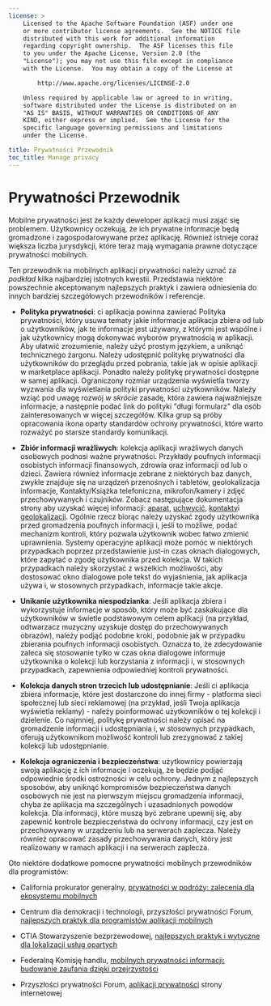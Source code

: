 ```yaml
---
license: >
    Licensed to the Apache Software Foundation (ASF) under one
    or more contributor license agreements.  See the NOTICE file
    distributed with this work for additional information
    regarding copyright ownership.  The ASF licenses this file
    to you under the Apache License, Version 2.0 (the
    "License"); you may not use this file except in compliance
    with the License.  You may obtain a copy of the License at

        http://www.apache.org/licenses/LICENSE-2.0

    Unless required by applicable law or agreed to in writing,
    software distributed under the License is distributed on an
    "AS IS" BASIS, WITHOUT WARRANTIES OR CONDITIONS OF ANY
    KIND, either express or implied.  See the License for the
    specific language governing permissions and limitations
    under the License.

title: Prywatności Przewodnik
toc_title: Manage privacy
---
```


# Prywatności Przewodnik

Mobilne prywatności jest że każdy deweloper aplikacji musi zająć się problemem. Użytkownicy oczekują, że ich prywatne informacje będą gromadzone i zagospodarowywane przez aplikację. Również istnieje coraz większa liczba jurysdykcji, które teraz mają wymagania prawne dotyczące prywatności mobilnych.

Ten przewodnik na mobilnych aplikacji prywatności należy uznać za *podkład* kilka najbardziej istotnych kwestii. Przedstawia niektóre powszechnie akceptowanym najlepszych praktyk i zawiera odniesienia do innych bardziej szczegółowych przewodników i referencje.

*   **Polityka prywatności**: ci aplikacja powinna zawierać Polityka prywatności, który usuwa tematy jakie informacje aplikacja zbiera od lub o użytkowników, jak te informacje jest używany, z którymi jest wspólne i jak użytkownicy mogą dokonywać wyborów prywatnością w aplikacji. Aby ułatwić zrozumienie, należy użyć prostym językiem, a uniknąć technicznego żargonu. Należy udostępnić politykę prywatności dla użytkowników do przeglądu przed pobrania, takie jak w opisie aplikacji w marketplace aplikacji. Ponadto należy politykę prywatności dostępne w samej aplikacji. Ograniczony rozmiar urządzenia wyświetla tworzy wyzwania dla wyświetlania polityki prywatności użytkowników. Należy wziąć pod uwagę rozwój *w skrócie* zasadę, która zawiera najważniejsze informacje, a następnie podać link do polityki "długi formularz" dla osób zainteresowanych w więcej szczegółów. Kilka grup są próby opracowania ikona oparty standardów ochrony prywatności, które warto rozważyć po starsze standardy komunikacji.

*   **Zbiór informacji wrażliwych**: kolekcja aplikacji wrażliwych danych osobowych podnosi ważne prywatności. Przykłady poufnych informacji osobistych informacji finansowych, zdrowia oraz informacji od lub o dzieci. Zawiera również informacje zebrane z niektórych baz danych, zwykle znajduje się na urządzeń przenośnych i tabletów, geolokalizacja informacje, Kontakty/Książka telefoniczna, mikrofon/kamery i zdjęć przechowywanych i czujników. Zobacz następujące dokumentacja strony aby uzyskać więcej informacji: [aparat][1], [uchwycić][2], [kontakty][3]i [geolokalizacji][4]. Ogólnie rzecz biorąc należy uzyskać zgody użytkownika przed gromadzenia poufnych informacji i, jeśli to możliwe, podać mechanizm kontroli, który pozwala użytkownik wobec łatwo zmienić uprawnienia. Systemy operacyjne aplikacji może pomóc w niektórych przypadkach poprzez przedstawienie just-in czas oknach dialogowych, które zapytać o zgodę użytkownika przed kolekcja. W takich przypadkach należy skorzystać z wszelkich możliwości, aby dostosować okno dialogowe pole tekst do wyjaśnienia, jak aplikacja używa i, w stosownych przypadkach, informacje takie akcje.

*   **Unikanie użytkownika niespodzianka**: Jeśli aplikacja zbiera i wykorzystuje informacje w sposób, który może być zaskakujące dla użytkowników w świetle podstawowym celem aplikacji (na przykład, odtwarzacz muzyczny uzyskuje dostęp do przechowywanych obrazów), należy podjąć podobne kroki, podobnie jak w przypadku zbierania poufnych informacji osobistych. Oznacza to, że zdecydowanie zaleca się stosowanie tylko w czas okna dialogowe informuje użytkownika o kolekcji lub korzystania z informacji i, w stosownych przypadkach, zapewnienia odpowiedniej kontroli prywatności.

*   **Kolekcja danych stron trzecich lub udostępnianie**: Jeśli ci aplikacja zbiera informacje, które jest dostarczone do innej firmy - platforma sieci społecznej lub sieci reklamowej (na przykład, jeśli Twoja aplikacja wyświetla reklamy) - należy poinformować użytkowników o tej kolekcji i dzielenie. Co najmniej, politykę prywatności należy opisać na gromadzenie informacji i udostępniania i, w stosownych przypadkach, oferują użytkownikom możliwość kontroli lub zrezygnować z takiej kolekcji lub udostępnianie.

*   **Kolekcja ograniczenia i bezpieczeństwa**: użytkownicy powierzają swoją aplikację z ich informacje i oczekują, że będzie podjąć odpowiednie środki ostrożności w celu ochrony. Jednym z najlepszych sposobów, aby uniknąć kompromisów bezpieczeństwa danych osobowych nie jest na pierwszym miejscu gromadzenia informacji, chyba że aplikacja ma szczególnych i uzasadnionych powodów kolekcja. Dla informacji, które muszą być zebrane upewnij się, aby zapewnić kontrole bezpieczeństwa do ochrony informacji, czy jest on przechowywany w urządzeniu lub na serwerach zaplecza. Należy również opracować zasady przechowywania danych, który jest realizowany w ramach aplikacji i na serwerach zaplecza.

 [1]: cordova_camera_camera.md.html
 [2]: cordova_media_capture_capture.md.html
 [3]: cordova_contacts_contacts.md.html
 [4]: cordova_geolocation_geolocation.md.html

Oto niektóre dodatkowe pomocne prywatności mobilnych przewodników dla programistów:

*   California prokurator generalny, [prywatności w podróży: zalecenia dla ekosystemu mobilnych][5]

*   Centrum dla demokracji i technologii, przyszłości prywatności Forum, [najlepszych praktyk dla programistów aplikacji mobilnych][6]

*   CTIA Stowarzyszenie bezprzewodowej, [najlepszych praktyk i wytyczne dla lokalizacji usług opartych][7]

*   Federalną Komisję handlu, [mobilnych prywatności informacji: budowanie zaufania dzięki przejrzystości][8]

*   Przyszłości prywatności Forum, [aplikacji prywatności][9] strony internetowej

 [5]: http://oag.ca.gov/sites/all/files/pdfs/privacy/privacy_on_the_go.pdf
 [6]: http://www.futureofprivacy.org/wp-content/uploads/Best-Practices-for-Mobile-App-Developers_Final.pdf
 [7]: http://www.ctia.org/business_resources/wic/index.cfm/AID/11300
 [8]: http://www.ftc.gov/os/2013/02/130201mobileprivacyreport.pdf
 [9]: http://www.applicationprivacy.org